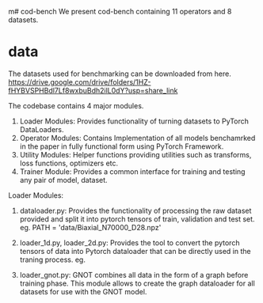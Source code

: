 m# cod-bench
We present cod-bench containing 11 operators and 8 datasets.
# data
The datasets used for benchmarking can be downloaded from here.
https://drive.google.com/drive/folders/1HZ-fHYBVSPHBdl7Lf8wxbuBdh2ilL0dY?usp=share_link


The codebase contains 4 major modules.
1. Loader Modules: Provides functionality of turning datasets to PyTorch DataLoaders.
2. Operator Modules: Contains Implementation of all models benchamrked in the paper in fully functional form using PyTorch Framework.
3. Utility Modules: Helper functions providing utilities such as transforms, loss functions, optimizers etc.
4. Trainer Module: Provides a common interface for training and testing any pair of model, dataset.

Loader Modules:

1. dataloader.py:
   Provides the functionality of processing the raw dataset provided and split it into pytorch tensors of train, validation and test set.
   eg.
PATH = 'data/Biaxial_N70000_D28.npz'

2. loader_1d.py, loader_2d.py:
   Provides the tool to convert the pytorch tensors of data into Pytorch dataloader that can be directly used in the traning process.
   eg.

3. loader_gnot.py:
   GNOT combines all data in the form of a graph before training phase. This module allows to create the graph dataloader for all datasets    for use with the GNOT model.
